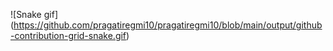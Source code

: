 ![Snake gif] (https://github.com/pragatiregmi10/pragatiregmi10/blob/main/output/github-contribution-grid-snake.gif)
